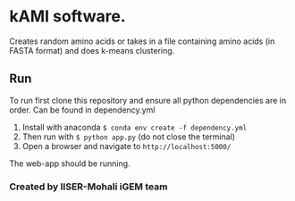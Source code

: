 # kAMI software.
Creates random amino acids or takes in a file containing amino acids (in FASTA format) and does k-means clustering.

## Run
To run first clone this repository and ensure all python dependencies are in order. Can be found in dependency.yml
1) Install with anaconda 
```$ conda env create -f dependency.yml```
2) Then run with
```$ python app.py```
(do not close the terminal)
3) Open a browser and navigate to 
```http://localhost:5000/```

The web-app should be running.

### Created by IISER-Mohali iGEM team
